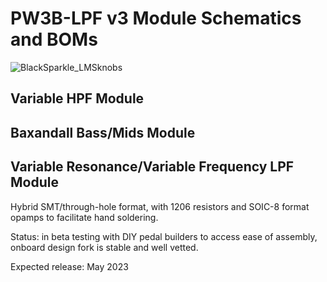 # PW3B-LPF v3 Module Schematics and BOMs

![BlackSparkle_LMSknobs](https://user-images.githubusercontent.com/127763821/230927975-94841ea7-f9f9-44e9-9ad1-54dd07ecd596.JPG)

## Variable HPF Module

## Baxandall Bass/Mids Module

## Variable Resonance/Variable Frequency LPF Module

Hybrid SMT/through-hole format, with 1206 resistors and SOIC-8 format opamps to facilitate hand soldering.

Status: in beta testing with DIY pedal builders to access ease of assembly, onboard design fork is stable and well vetted.

Expected release: May 2023
